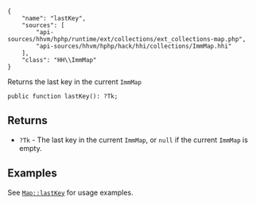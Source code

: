 ``` yamlmeta
{
    "name": "lastKey",
    "sources": [
        "api-sources/hhvm/hphp/runtime/ext/collections/ext_collections-map.php",
        "api-sources/hhvm/hphp/hack/hhi/collections/ImmMap.hhi"
    ],
    "class": "HH\\ImmMap"
}
```




Returns the last key in the current ` ImmMap `




``` Hack
public function lastKey(): ?Tk;
```




## Returns




+ ` ?Tk ` - The last key in the current `` ImmMap ``, or ``` null ``` if the current
  ```` ImmMap ```` is empty.




## Examples




See [` Map::lastKey `](</hack/reference/class/Map/lastKey/#examples>) for usage examples.
<!-- HHAPIDOC -->
